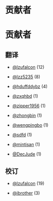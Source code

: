 # 贡献者

# 贡献者

## 翻译

*   [@lzufalcon](https://github.com/lzufalcon) (12)

*   [@lzz5235](https://github.com/lzz5235) (8)

*   [@hduffddybz](https://github.com/hduffddybz) (4)

*   [@zxqhbd](https://github.com/zxqhbd) (1)

*   [@zipper1956](https://github.com/zipper) (1)

*   [@zhongbin](https://github.com/qkhhyga) (1)

*   [@wengpingbo](https://github.com/wengpingbo) (1)

*   [@sdfd](https://github.com/sdfd) (1)

*   [@mintisan](https://github.com/mintisan) (1)

*   [@DecJude](https://github.com/DecJude) (1)

## 校订

*   [@lzufalcon](https://github.com/lzufalcon) (19)

*   [@ibrother](https://github.com/ibrother) (3)